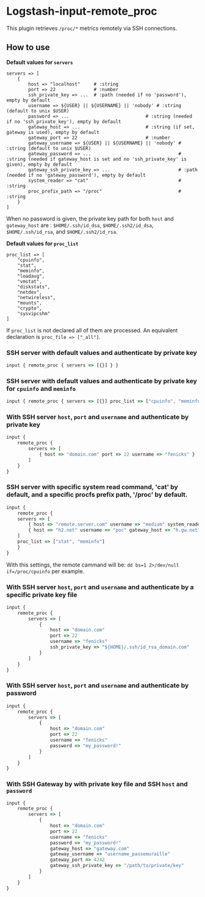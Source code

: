 # Logstash-input-remote_proc
This plugin retrieves `/proc/*` metrics remotely via SSH connections.

## How to use

**Default values for `servers`**

```logstash
servers => [
    {
        host => "localhost"     # :string
        port => 22              # :number
        ssh_private_key => ...  # :path (needed if no 'password'), empty by default
        username => ${USER} || ${USERNAME} || 'nobody' # :string (default to unix $USER)
        password => ...                            # :string (needed if no 'ssh_private_key'), empty by default
        gateway_host => ...                        # :string (if set, gateway is used), empty by default
        gateway_port => 22                         # :number
        gateway_username => ${USER} || ${USERNAME} || 'nobody' # :string (default to unix $USER)
        gateway_password => ...                                # :string (needed if gateway_host is set and no 'ssh_private_key' is given), empty by default
        gateway_ssh_private_key => ...                         # :path (needed if no 'gateway_password'), empty by default
        system_reader => "cat"                                 # :string
        proc_prefix_path => "/proc"                            # :string
    }
]
```

When no password is given, the private key path for both `host` and `gateway_host` are : `$HOME/.ssh/id_dsa`, `$HOME/.ssh2/id_dsa`, `$HOME/.ssh/id_rsa`, and `$HOME/.ssh2/id_rsa`.

**Default values for `proc_list`**

```logstash
proc_list => [
    "cpuinfo",
    "stat",
    "meminfo",
    "loadavg",
    "vmstat",
    "diskstats",
    "netdev",
    "netwireless",
    "mounts",
    "crypto",
    "sysvipcshm"
]
```

If `proc_list` is not declared all of them are processed. An equivalent declaration is `proc_file => ["_all"]`.

### SSH server with default values and authenticate by private key

```javascript
input { remote_proc { servers => [{}] } }
```

### SSH server with default values and authenticate by private key for `cpuinfo` and `meminfo`

```javascript
input { remote_proc { servers => [{}] proc_list => ["cpuinfo", "meminfo"] } }
```

### With SSH server `host`, `port` and `username` and authenticate by private key

```javascript
input {
    remote_proc {
        servers => [
            { host => "domain.com" port => 22 username => "fenicks" }
        ]
    }
}
```
### SSH server with specific system read command, 'cat' by default, and a specific procfs prefix path, '/proc' by default.

```javascript
input {
    remote_proc {
    servers => [
        { host => "remote.server.com" username => "medium" system_reader => "dd bs=1 2>/dev/null" proc_prefix_path => "if=/proc"},
        { host => "h2.net" username => "poc" gateway_host => "h.gw.net" gateway_username => "user" }
    ]
    proc_list => ["stat", "meminfo"]
    }
}
```

With this settings, the remote cammand will be: `dd bs=1 2>/dev/null if=/proc/cpuinfo` per example.

### With SSH server `host`, `port` and `username` and authenticate by a specific private key file

```javascript
input {
    remote_proc {
        servers => [
            {
                host => "domain.com"
                port => 22
                username => "fenicks"
                ssh_private_key => "${HOME}/.ssh/id_rsa_domain.com"
            }
        ]
    }
}
```

### With SSH server `host`, `port` and `username` and authenticate by password
```javascript
input {
    remote_proc {
        servers => [
            {
                host => "domain.com"
                port => 22
                username => "fenicks"
                password => "my_password!"
            }
        ]
    }
}
```
### With SSH Gateway by with private key file and SSH `host` and `password`
```javascript
input {
    remote_proc {
        servers => [
            {
                host => "domain.com"
                port => 22
                username => "fenicks"
                password => "my_password!"
                gateway_host => "gateway.com"
                gateway_username => "username_passemuraille"
                gateway_port => 4242
                gateway_ssh_private_key => "/path/to/private/key"
            }
        ]
    }
}
```
